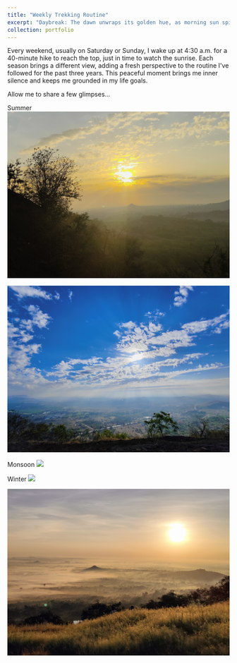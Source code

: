 ```yaml
---
title: "Weekly Trekking Routine"
excerpt: "Daybreak: The dawn unwraps its golden hue, as morning sun spills light anew. !!  <br/><img src='/images/trekking/4.JPG'>"
collection: portfolio
---
```


Every weekend, usually on Saturday or Sunday, I wake up at 4:30 a.m. for a 40-minute hike to reach the top, just in time to watch the sunrise. Each season brings a different view, adding a fresh perspective to the routine I've followed for the past three years. This peaceful moment brings me inner silence and keeps me grounded in my life goals.

Allow me to share a few glimpses…


Summer
<img src='/images/trekking/7.JPG'>

<img src='/images/trekking/8.JPG'>

Monsoon
<img src='/images/trekking/2.JPG'>

Winter
<img src='/images/trekking/4.JPG'>

<img src='/images/trekking/6.JPG'>